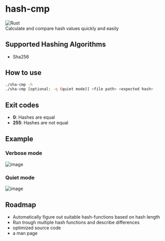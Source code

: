 # hash-cmp
![Rust](https://img.shields.io/badge/rust-%23000000.svg?style=for-the-badge&logo=rust&logoColor=white)\
Calculate and compare hash values quickly and easily

## Supported Hashing Algorithms
- Sha256

## How to use
```bash
./sha-cmp -h
./sha-cmp [optional: -q (quiet mode)] <file path> <expected hash>
```

## Exit codes
- **0**: Hashes are equal
- **255**: Hashes are not equal

## Example
### Verbose mode
![image](https://user-images.githubusercontent.com/77125551/181935043-354dbbfe-8d2d-4494-bd4b-b6786328c5e0.png)

### Quiet mode
![image](https://user-images.githubusercontent.com/77125551/181935057-8e907067-6e49-4664-87f7-89b72c9221ad.png)


## Roadmap
- Automatically figure out suitable hash-functions based on hash length
- Run trough multiple hash functions and describe differences
- optimized source code
- a man page

